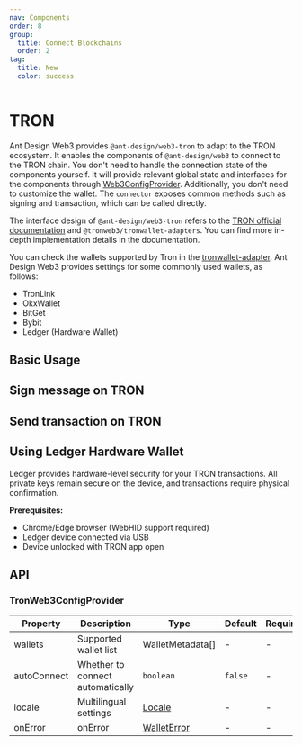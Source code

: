 ```yaml
---
nav: Components
order: 8
group:
  title: Connect Blockchains
  order: 2
tag:
  title: New
  color: success
---
```


# TRON

Ant Design Web3 provides `@ant-design/web3-tron` to adapt to the TRON ecosystem. It enables the components of `@ant-design/web3` to connect to the TRON chain. You don't need to handle the connection state of the components yourself. It will provide relevant global state and interfaces for the components through [Web3ConfigProvider](../web3-config-provider/index.md). Additionally, you don't need to customize the wallet. The `connector` exposes common methods such as signing and transaction, which can be called directly.

The interface design of `@ant-design/web3-tron` refers to the [TRON official documentation](https://developers.tron.network/docs/tronwallet-adapter) and `@tronweb3/tronwallet-adapters`. You can find more in-depth implementation details in the documentation.

You can check the wallets supported by Tron in the [tronwallet-adapter](https://github.com/web3-geek/tronwallet-adapter?tab=readme-ov-file#supported). Ant Design Web3 provides settings for some commonly used wallets, as follows:

- TronLink
- OkxWallet
- BitGet
- Bybit
- Ledger (Hardware Wallet)

## Basic Usage

<code src='./demos/basic.tsx'></code>

## Sign message on TRON

<code src='./demos/message.tsx'></code>

## Send transaction on TRON

<code src='./demos/transaction.tsx'></code>

## Using Ledger Hardware Wallet

Ledger provides hardware-level security for your TRON transactions. All private keys remain secure on the device, and transactions require physical confirmation.

<code src='./demos/ledger.tsx'></code>

**Prerequisites:**

- Chrome/Edge browser (WebHID support required)
- Ledger device connected via USB
- Device unlocked with TRON app open

## API

### TronWeb3ConfigProvider

| Property | Description | Type | Default | Required |
| --- | --- | --- | --- | --- |
| wallets | Supported wallet list | WalletMetadata\[\] | - | - |
| autoConnect | Whether to connect automatically | `boolean` | `false` | - |
| locale | Multilingual settings | [Locale](https://github.com/ant-design/ant-design-web3/blob/main/packages/common/src/locale/en_US.ts) | - | - |
| onError | onError | [WalletError](https://github.com/web3-geek/tronwallet-adapter/blob/main/packages/adapters/abstract-adapter/src/errors.ts#L1) | - | - |
